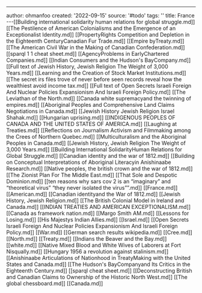 ---
author: ohmanfoo
created: '2022-09-15'
source: '#todo'
tags: ''
title: France
---[[Building international solidarity human relations for global struggle.md]]
[[The Pestilence of American Colonialisms and the Emergence of an Exceptionalist Identity.md]]
[[PropertyRights Competition and Depletion in the Eighteenth CenturyCanadian Fur Trade.md]]
[[Empire byTreaty.md]]
[[The American Civil War in the Making of Canadian Confederation.md]]
[[sparql 1 1 cheat sheet.md]]
[[AgencyProblems in EarlyChartered Companies.md]]
[[Indian Consumers and the Hudson's BayCompany.md]]
[[Full text of Jewish History, Jewish Religion The Weight of 3,000 Years.md]]
[[Learning and the Creation of Stock Market Institutions.md]]
[[The secret irs files trove of never before seen records reveal how the wealthiest avoid income tax.md]]
[[Full text of Open Secrets Israeli Foreign And Nuclear Policies Expansionism And Israeli Foreign Policy.md]]
[[The Leviathan of the North.md]]
[[Canada white supremacyand the twinning of empires.md]]
[[Aboriginal Peoples and Comprehensive Land Claims Negotiations in Canada.md]]
[[Jewish History Jewish Religion Israel Shahak.md]]
[[Hungarian uprising.md]]
[[INDIGENOUS PEOPLES OF CANADA AND THE UNITED STATES OF AMERICA.md]]
[[Laughing at Treaties.md]]
[[Reflections on Journalism Activism and Filmmaking among the Crees of Northern Quebec.md]]
[[Multiculturalism and the Aboriginal Peoples in Canada.md]]
[[Jewish History, Jewish Religion The Weight of 3,000 Years.md]]
[[Building International SolidarityHuman Relations for Global Struggle.md]]
[[Canadian identity and the war of 1812.md]]
[[Building on Conceptual Interpretations of Aboriginal Literacyin Anishinaabe Research.md]]
[[Native peoples, the british crown and the war of 1812.md]]
[[The Zionist Plan For The Middle East.md]]
[[That Sole and Despotic Dominion.md]]
[[ten reasons why sars cov 2 is an “imaginary” and “theoretical virus”  “they never isolated the virus””.md]]
[[France.md]]
[[American.md]]
[[Canadian identityand the War of 1812.md]]
[[Jewish History, Jewish Religion.md]]
[[The British Colonial Model in Ireland and Canada.md]]
[[INDIAN TREATIES AND AMERICAN EXCEPTIONALISM.md]]
[[Canada as framework nation.md]]
[[Margo Smith AM.md]]
[[Lessons for Losing.md]]
[[His Majestys Indian Allies.md]]
[[Israel.md]]
[[Open Secrets Israeli Foreign And Nuclear Policies Expansionism And Israeli Foreign Policy.md]]
[[War.md]]
[[German search results wikipedia.md]]
[[Cree.md]]
[[North.md]]
[[Treaty.md]]
[[Indians the Beaver and the Bay.md]]
[[white.md]]
[[Native Mixed Blood and White Wives of Laborers at Fort Nisqually.md]]
[[Hungary 1956 a revolution against stalinism.md]]
[[Anishinaabe Articulations of Nationhood in TreatyMaking with the United States and Canada.md]]
[[The Hudson's BayCompanyand Its Critics in the Eighteenth Century.md]]
[[sparql cheat sheet.md]]
[[Deconstructing British and Canadian Claims to Ownership of the Historic North West.md]]
[[The global chessboard.md]]
[[Canada.md]]
